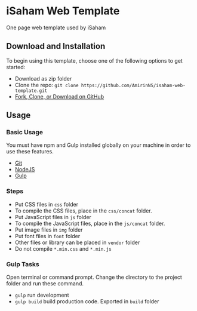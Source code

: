 # iSaham Web Template

One page web template used by iSaham

## Download and Installation

To begin using this template, choose one of the following options to get started:
* Download as zip folder
* Clone the repo: `git clone https://github.com/AmirinNS/isaham-web-template.git`
* [Fork, Clone, or Download on GitHub](https://github.com/AmirinNS/isaham-web-template)

## Usage

### Basic Usage

You must have npm and Gulp installed globally on your machine in order to use these features.
* [Git](https://git-scm.com/downloads)
* [NodeJS](https://nodejs.org)
* [Gulp](https://gulpjs.com)


### Steps
- Put CSS files in `css` folder
- To compile the CSS files, place in the `css/concat` folder.
- Put JavaScript files in `js` folder
- To compile the JavaScript files, place in the `js/concat` folder. 
- Put image files in `img` folder
- Put font files in `font` folder
- Other files or library can be placed in `vendor` folder
- Do not compile `*.min.css` and `*.min.js`

### Gulp Tasks

Open terminal or command prompt. Change the directory to the project folder and run these command.

- `gulp` run development
- `gulp build` build production code. Exported in `build` folder

